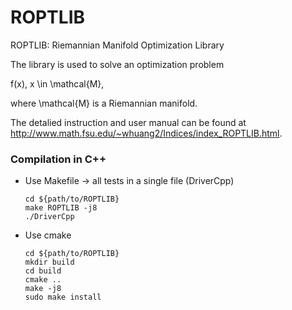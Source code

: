 # ROPTLIB
ROPTLIB: Riemannian Manifold Optimization Library


The library is used to solve an optimization problem

f(x), x \in \mathcal{M},

where \mathcal{M} is a Riemannian manifold.

The detalied instruction and user manual can be found at http://www.math.fsu.edu/~whuang2/Indices/index_ROPTLIB.html.

### Compilation in C++

- Use Makefile -> all tests in a single file (DriverCpp)
  ```shell
  cd ${path/to/ROPTLIB}
  make ROPTLIB -j8
  ./DriverCpp
  ```
- Use cmake
  ```shell
  cd ${path/to/ROPTLIB}
  mkdir build
  cd build
  cmake ..
  make -j8
  sudo make install
  ```
